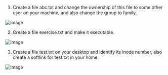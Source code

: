 
1. Create a file abc.txt and change the ownership of this file to some other user on your machine,
   and also change the group to family.

![image](https://github.com/Pandi0906/Linux_Training_Program_Assignments/assets/65610375/53d826ac-78a5-4319-abd1-06be0f370225)



   
2. Create a file exercise.txt and make it  executable.

![image](https://github.com/Pandi0906/Linux_Training_Program_Assignments/assets/65610375/fd579160-d242-48c8-9ba7-8677bfab88f4)




3. Create a file test.txt on your desktop and identify its inode number, also create a softlink
   for test.txt in your home.

![image](https://github.com/Pandi0906/Linux_Training_Program_Assignments/assets/65610375/ca3e81d0-0c05-4add-8180-a657ad3d4b43)
